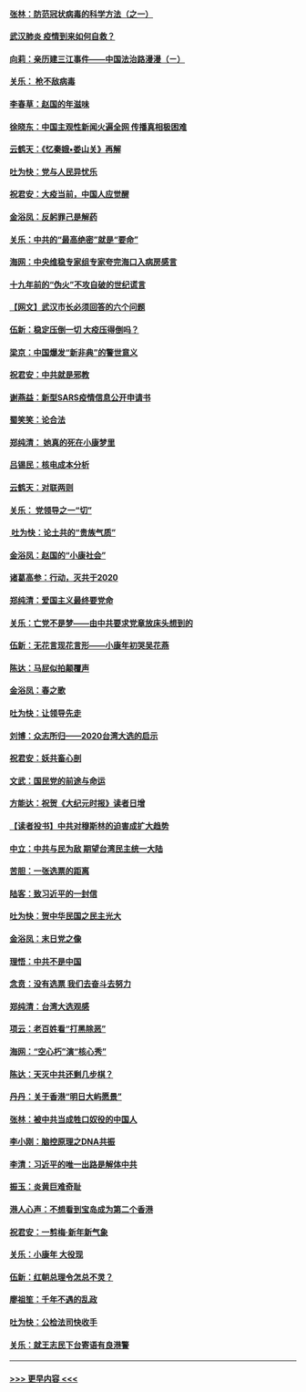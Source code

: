 #### [张林：防范冠状病毒的科学方法（之一）](../pages/nsc993/n11828618.md?t=01291001) 
#### [武汉肺炎 疫情到来如何自救？](../pages/nsc993/n11827632.md?t=01291001) 
#### [向莉：亲历建三江事件——中国法治路漫漫（ㄧ）](../pages/nsc993/n11827190.md?t=01291001) 
#### [关乐： 枪不敌病毒](../pages/nsc993/n11826746.md?t=01291001) 
#### [李春草：赵国的年滋味](../pages/nsc993/n11826321.md?t=01291001) 
#### [徐晓东：中国主观性新闻火遍全网 传播真相极困难](../pages/nsc993/n11826508.md?t=01291001) 
#### [云鹤天：《忆秦娥▪娄山关》再解](../pages/nsc993/n11824682.md?t=01291001) 
#### [吐为快：党与人民异忧乐](../pages/nsc993/n11824660.md?t=01291001) 
#### [祝君安：大疫当前，中国人应觉醒](../pages/nsc993/n11821946.md?t=01291001) 
#### [金浴凤：反躬罪己是解药](../pages/nsc993/n11820280.md?t=01291001) 
#### [关乐：中共的“最高绝密”就是“要命”](../pages/nsc993/n11816946.md?t=01291001) 
#### [海网：中央维稳专家组专家夸完海口入病房感言](../pages/nsc993/n11815138.md?t=01291001) 
#### [十九年前的“伪火”不攻自破的世纪谎言](../pages/nsc993/n11813238.md?t=01291001) 
#### [【网文】武汉市长必须回答的六个问题](../pages/nsc993/n11813848.md?t=01291001) 
#### [伍新：稳定压倒一切 大疫压得倒吗？](../pages/nsc993/n11812634.md?t=01291001) 
#### [梁京：中国爆发“新非典”的警世意义](../pages/nsc993/n11812554.md?t=01291001) 
#### [祝君安：中共就是邪教](../pages/nsc993/n11812431.md?t=01291001) 
#### [谢燕益：新型SARS疫情信息公开申请书](../pages/nsc993/n11808840.md?t=01291001) 
#### [蜀笑笑：论合法](../pages/nsc993/n11808064.md?t=01291001) 
#### [郑纯清： 她真的死在小康梦里](../pages/nsc993/n11806623.md?t=01291001) 
#### [吕锡民：核电成本分析](../pages/nsc993/n11806284.md?t=01291001) 
#### [云鹤天：对联两则](../pages/nsc993/n11805957.md?t=01291001) 
#### [关乐： 党领导之一“切”](../pages/nsc993/n11804505.md?t=01291001) 
#### [ 吐为快：论土共的“贵族气质”](../pages/nsc993/n11804490.md?t=01291001) 
#### [金浴凤：赵国的“小康社会”](../pages/nsc993/n11804452.md?t=01291001) 
#### [诸葛高参：行动，灭共于2020](../pages/nsc993/n11804120.md?t=01291001) 
#### [郑纯清：爱国主义最终要党命](../pages/nsc993/n11802197.md?t=01291001) 
#### [关乐：亡党不是梦——由中共要求党章放床头想到的](../pages/nsc993/n11802156.md?t=01291001) 
#### [伍新：无花言现花言形——小康年初哭吴花燕](../pages/nsc993/n11800044.md?t=01291001) 
#### [陈达：马屁似拍颠覆声](../pages/nsc993/n11800010.md?t=01291001) 
#### [金浴凤：春之歌](../pages/nsc993/n11797687.md?t=01291001) 
#### [吐为快：让领导先走](../pages/nsc993/n11797512.md?t=01291001) 
#### [刘博：众志所归——2020台湾大选的启示](../pages/nsc993/n11796878.md?t=01291001) 
#### [祝君安：妖共畜心剖](../pages/nsc993/n11794273.md?t=01291001) 
#### [文武：国民党的前途与命运](../pages/nsc993/n11794198.md?t=01291001) 
#### [方能达：祝贺《大纪元时报》读者日增](../pages/nsc993/n11793807.md?t=01291001) 
#### [【读者投书】中共对穆斯林的迫害成扩大趋势](../pages/nsc993/n11791371.md?t=01291001) 
#### [中立：中共与民为敌 期望台湾民主统一大陆](../pages/nsc993/n11790392.md?t=01291001) 
#### [苦胆：一张选票的距离](../pages/nsc993/n11788914.md?t=01291001) 
#### [陆客：致习近平的一封信](../pages/nsc993/n11788867.md?t=01291001) 
#### [吐为快：贺中华民国之民主光大](../pages/nsc993/n11788618.md?t=01291001) 
#### [金浴凤：末日党之像](../pages/nsc993/n11787475.md?t=01291001) 
#### [理悟：中共不是中国](../pages/nsc993/n11787463.md?t=01291001) 
#### [念贲：没有选票  我们去奋斗去努力](../pages/nsc993/n11787398.md?t=01291001) 
#### [郑纯清：台湾大选观感](../pages/nsc993/n11786210.md?t=01291001) 
#### [项云：老百姓看“打黑除恶”](../pages/nsc993/n11785398.md?t=01291001) 
#### [海网：“空心朽”演“核心秀”](../pages/nsc993/n11783874.md?t=01291001) 
#### [陈达：天灭中共还剩几步棋？](../pages/nsc993/n11783719.md?t=01291001) 
#### [丹丹：关于香港“明日大屿愿景”](../pages/nsc993/n11783273.md?t=01291001) 
#### [张林：被中共当成牲口奴役的中国人](../pages/nsc993/n11782397.md?t=01291001) 
#### [李小刚：脑控原理之DNA共振](../pages/nsc993/n11780962.md?t=01291001) 
#### [李清：习近平的唯一出路是解体中共](../pages/nsc993/n11780866.md?t=01291001) 
#### [振玉：炎黄巨难奇耻](../pages/nsc993/n11779632.md?t=01291001) 
#### [港人心声：不想看到宝岛成为第二个香港](../pages/nsc993/n11778817.md?t=01291001) 
#### [祝君安：一剪梅‧新年新气象](../pages/nsc993/n11776340.md?t=01291001) 
#### [关乐：小康年 大役现](../pages/nsc993/n11774213.md?t=01291001) 
#### [伍新：红朝总理令怎总不灵？](../pages/nsc993/n11770813.md?t=01291001) 
#### [廖祖笙：千年不遇的乱政](../pages/nsc993/n11770373.md?t=01291001) 
#### [吐为快：公检法司快收手](../pages/nsc993/n11770359.md?t=01291001) 
#### [关乐：就王志民下台寄语有良港警](../pages/nsc993/n11769903.md?t=01291001) 

----
#### [ >>> 更早内容 <<< ](../indexes/nsc993-earlier.md)
